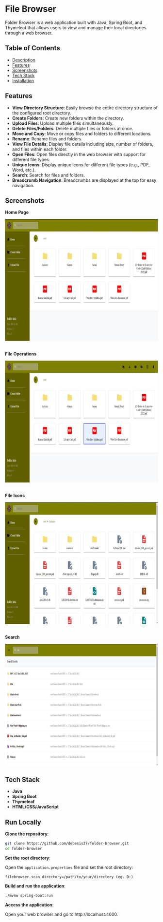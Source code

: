 # File Browser

Folder Browser is a web application built with Java, Spring Boot, and Thymeleaf that allows users to view and manage their local directories through a web browser.
## Table of Contents

- [Description](#description)
- [Features](#features)
- [Screenshots](#screenshots)
- [Tech Stack](#tech-stack)
- [Installation](#installation)
## Features

- **View Directory Structure**: Easily browse the entire directory structure of the configured root directory.
- **Create Folders**: Create new folders within the directory.
- **Upload Files**: Upload multiple files simultaneously.
- **Delete Files/Folders**: Delete multiple files or folders at once.
- **Move and Copy**: Move or copy files and folders to different locations.
- **Rename**: Rename files and folders.
- **View File Details**: Display file details including size, number of folders, and files within each folder.
- **Open Files**: Open files directly in the web browser with support for different file types.
- **Unique Icons**: Display unique icons for different file types (e.g., PDF, Word, etc.).
- **Search**: Search for files and folders.
- **Breadcrumb Navigation**: Breadcrumbs are displayed at the top for easy navigation.
## Screenshots

**Home Page**

<img src="/ReadMe-Images/home.jpg" width="800" height="400">

\
**File Operations**

<img src="/ReadMe-Images/file-operations.jpg" width="800" height="400"> 

\
**File Icons**

<img src="/ReadMe-Images/file-icons.jpg" width="800" height="400">

\
**Search**

<img src="/ReadMe-Images/search.jpg" width="800" height="400"> 

## Tech Stack

- **Java**
- **Spring Boot**
- **Thymeleaf**
- **HTML/CSS/JavaScript**
## Run Locally

**Clone the repository**:

```bash
git clone https://github.com/debesis27/folder-browser.git
cd folder-browser
```

**Set the root directory**:

Open the `application.properties` file and set the root directory:
```properties
filebrowser.scan.directory=/path/to/your/directory (eg. D:)
```

**Build and run the application**:

```bash
./mvnw spring-boot:run
```

**Access the application**:

Open your web browser and go to http://localhost:4000.